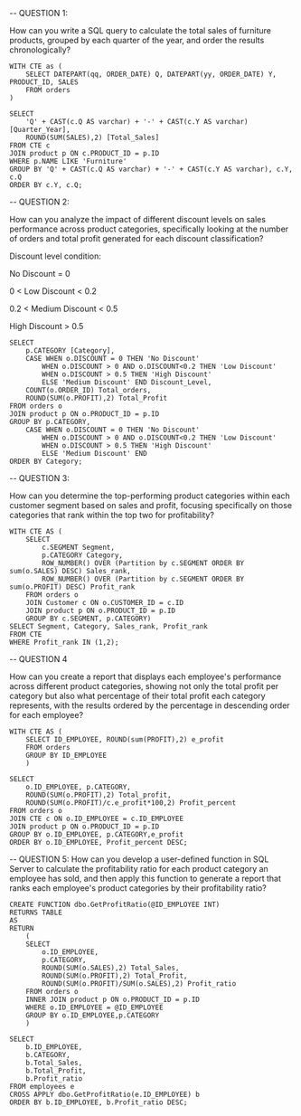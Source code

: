 -- QUESTION 1:	

How can you write a SQL query to calculate the total sales of furniture products,
grouped by each quarter of the year, and order the results chronologically? 	

	WITH CTE as (
		SELECT DATEPART(qq, ORDER_DATE) Q, DATEPART(yy, ORDER_DATE) Y, PRODUCT_ID, SALES
		FROM orders
	)

	SELECT 
		'Q' + CAST(c.Q AS varchar) + '-' + CAST(c.Y AS varchar) [Quarter_Year],
		ROUND(SUM(SALES),2) [Total_Sales]
	FROM CTE c
	JOIN product p ON c.PRODUCT_ID = p.ID
	WHERE p.NAME LIKE 'Furniture'
	GROUP BY 'Q' + CAST(c.Q AS varchar) + '-' + CAST(c.Y AS varchar), c.Y, c.Q
	ORDER BY c.Y, c.Q;	

-- QUESTION 2:	

How can you analyze the impact of different discount levels on sales performance across product categories, 
specifically looking at the number of orders and total profit generated for each discount classification?	

Discount level condition:	

No Discount = 0	

0 < Low Discount < 0.2	

0.2 < Medium Discount < 0.5	

High Discount > 0.5	

	SELECT 
		p.CATEGORY [Category], 
		CASE WHEN o.DISCOUNT = 0 THEN 'No Discount'
			WHEN o.DISCOUNT > 0 AND o.DISCOUNT<0.2 THEN 'Low Discount'
			WHEN o.DISCOUNT > 0.5 THEN 'High Discount'
			ELSE 'Medium Discount' END Discount_Level,
		COUNT(o.ORDER_ID) Total_orders,
		ROUND(SUM(o.PROFIT),2) Total_Profit
	FROM orders o
	JOIN product p ON o.PRODUCT_ID = p.ID
	GROUP BY p.CATEGORY,
		CASE WHEN o.DISCOUNT = 0 THEN 'No Discount'
			WHEN o.DISCOUNT > 0 AND o.DISCOUNT<0.2 THEN 'Low Discount'
			WHEN o.DISCOUNT > 0.5 THEN 'High Discount'
			ELSE 'Medium Discount' END
	ORDER BY Category;	

  -- QUESTION 3:	
  
How can you determine the top-performing product categories within each customer segment based on sales and profit, 
focusing specifically on those categories that rank within the top two for profitability? 	

	WITH CTE AS (
		SELECT 
			c.SEGMENT Segment, 
			p.CATEGORY Category,
			ROW_NUMBER() OVER (Partition by c.SEGMENT ORDER BY sum(o.SALES) DESC) Sales_rank,
			ROW_NUMBER() OVER (Partition by c.SEGMENT ORDER BY sum(o.PROFIT) DESC) Profit_rank
		FROM orders o
		JOIN Customer c ON o.CUSTOMER_ID = c.ID
		JOIN product p ON o.PRODUCT_ID = p.ID
		GROUP BY c.SEGMENT, p.CATEGORY) 
	SELECT Segment, Category, Sales_rank, Profit_rank
	FROM CTE
	WHERE Profit_rank IN (1,2);	

-- QUESTION 4	

How can you create a report that displays each employee's performance across different product categories, 
showing not only the total profit per category but also what percentage of 
their total profit each category represents, with the results ordered by the 
percentage in descending order for each employee?	

	WITH CTE AS (
		SELECT ID_EMPLOYEE, ROUND(sum(PROFIT),2) e_profit
		FROM orders 
		GROUP BY ID_EMPLOYEE
		)
	
	SELECT 
		o.ID_EMPLOYEE, p.CATEGORY,
		ROUND(SUM(o.PROFIT),2) Total_profit,
		ROUND(SUM(o.PROFIT)/c.e_profit*100,2) Profit_percent
	FROM orders o
	JOIN CTE c ON o.ID_EMPLOYEE = c.ID_EMPLOYEE
	JOIN product p ON o.PRODUCT_ID = p.ID
	GROUP BY o.ID_EMPLOYEE, p.CATEGORY,e_profit
	ORDER BY o.ID_EMPLOYEE, Profit_percent DESC;	

-- QUESTION 5:
How can you develop a user-defined function in SQL Server 
to calculate the profitability ratio for each product category an employee has sold, 
and then apply this function to generate a report that 
ranks each employee's product categories by their profitability ratio?	


	CREATE FUNCTION dbo.GetProfitRatio(@ID_EMPLOYEE INT)
	RETURNS TABLE
	AS
	RETURN
		(
	    SELECT
			o.ID_EMPLOYEE,
			p.CATEGORY,
			ROUND(SUM(o.SALES),2) Total_Sales,
			ROUND(SUM(o.PROFIT),2) Total_Profit,
			ROUND(SUM(o.PROFIT)/SUM(o.SALES),2) Profit_ratio
	    FROM orders o
		INNER JOIN product p ON o.PRODUCT_ID = p.ID
	    WHERE o.ID_EMPLOYEE = @ID_EMPLOYEE 
		GROUP BY o.ID_EMPLOYEE,p.CATEGORY
		)	
	 
	SELECT 
		b.ID_EMPLOYEE,
		b.CATEGORY,
		b.Total_Sales,
		b.Total_Profit,
		b.Profit_ratio
	FROM employees e
	CROSS APPLY dbo.GetProfitRatio(e.ID_EMPLOYEE) b
	ORDER BY b.ID_EMPLOYEE, b.Profit_ratio DESC;
